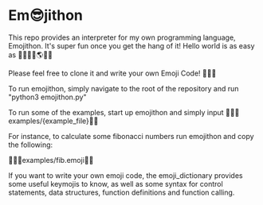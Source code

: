 # Em😎jithon

This repo provides an interpreter for my own programming language, Emojithon. It's super fun once you get the hang of it! Hello world is as easy as 🦜🐣💬👋🌎💬🐓 

Please feel free to clone it and write your own Emoji Code! 🦜🦜🦜

To run emojithon, simply navigate to the root of the repository and run "python3 emojithon.py"

To run some of the examples, start up emojithon and simply input 🌚🐣💬examples/{example_file}💬🐓

For instance, to calculate some fibonacci numbers run emojithon and copy the following: 

🌚🐣💬examples/fib.emoji💬🐓

If you want to write your own emoji code, the emoji_dictionary provides some useful keymojis to know, as well as some syntax for control statements, data structures, function definitions and function calling.
